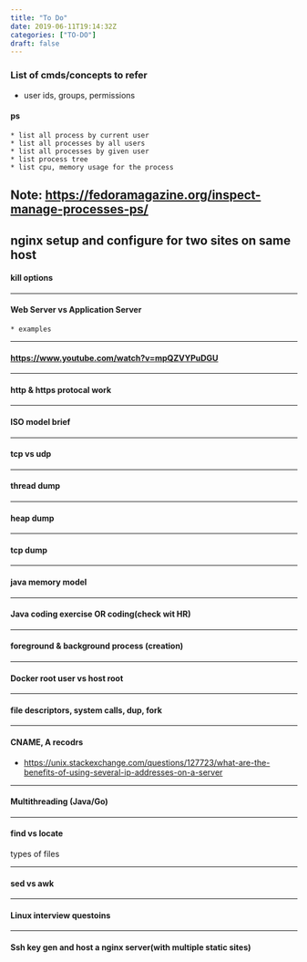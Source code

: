 ```yaml
---
title: "To Do"
date: 2019-06-11T19:14:32Z
categories: ["TO-DO"]
draft: false
---
```


### List of cmds/concepts to refer

* user ids, groups, permissions

#### ps
    * list all process by current user
    * list all processes by all users
    * list all processes by given user
    * list process tree
    * list cpu, memory usage for the process
Note: https://fedoramagazine.org/inspect-manage-processes-ps/
---
nginx setup and configure for two sites on same host
---
#### kill options
---
#### Web Server vs Application Server
    * examples
---
#### https://www.youtube.com/watch?v=mpQZVYPuDGU
---
####   http & https protocal work
---
####   ISO model brief
---
####  tcp vs udp
---
####  thread dump
---
####  heap dump
---
####  tcp dump
---
####  java memory model
---
#### Java coding exercise OR coding(check wit HR)
---
####  foreground & background process (creation)
---
#### Docker root user vs host root

---
#### file descriptors, system calls, dup, fork
---
#### CNAME, A recodrs
* https://unix.stackexchange.com/questions/127723/what-are-the-benefits-of-using-several-ip-addresses-on-a-server

---
#### Multithreading (Java/Go)

---
#### find vs locate
types of files

---
#### sed vs awk 
---
#### Linux interview questoins
---

#### Ssh key gen and host a nginx server(with multiple static sites)